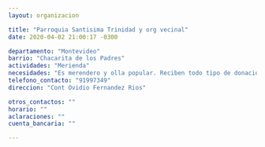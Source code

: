 ```yaml
---
layout: organizacion

title: "Parroquia Santisima Trinidad y org vecinal"
date: 2020-04-02 21:00:17 -0300

departamento: "Montevideo"
barrio: "Chacarita de los Padres"
actividades: "Merienda"
necesidades: "Es merendero y olla popular. Reciben todo tipo de donaciones"
telefono_contacto: "91997349"
direccion: "Cont Ovidio Fernandez Rios"

otros_contactos: ""
horario: ""
aclaraciones: ""
cuenta_bancaria: ""

---
```

